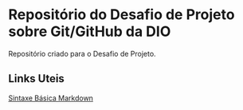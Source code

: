 # Repositório do Desafio de  Projeto sobre Git/GitHub da DIO
Repositório criado para o Desafio de Projeto.

## Links Uteis
[Sintaxe Básica Markdown](https://www.markdownguide.org/basic-syntax)
